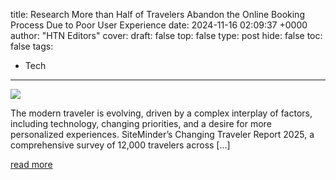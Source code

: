 title: Research More than Half of Travelers Abandon the Online Booking Process Due to Poor User Experience
date: 2024-11-16 02:09:37 +0000
author: "HTN Editors"
cover: 
draft: false
top: false
type: post
hide: false
toc: false
tags:
  - Tech
---

![](https://hoteltechnologynews.com/wp-content/uploads/2024/11/15.webp)

The modern traveler is evolving, driven by a complex interplay of factors, including technology, changing priorities, and a desire for more personalized experiences. SiteMinder’s Changing Traveler Report 2025, a comprehensive survey of 12,000 travelers across \[...\]

[read more](https://hoteltechnologynews.com/2024/11/research-more-than-half-of-travelers-abandon-the-online-booking-process-due-to-poor-user-experience/)
